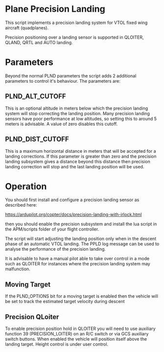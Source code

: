 # Plane Precision Landing

This script implements a precision landing system for VTOL fixed wing
aircraft (quadplanes).

Precision positioning over a landing sensor is supported in QLOITER,
QLAND, QRTL and AUTO landing.

# Parameters

Beyond the normal PLND parameters the script adds 2 additional parameters to
control it's behaviour. The parameters are:

## PLND_ALT_CUTOFF

This is an optional altitude in meters below which the precision
landing system will stop correcting the landing position. Many
precision landing sensors have poor performance at low altitudes, so
setting this to around 5 meters is advisable. A value of zero disables
this cutoff.

## PLND_DIST_CUTOFF

This is a maximum horizontal distance in meters that will be accepted
for a landing corrections. If this parameter is greater than zero and
the precision landing subsystem gives a distance beyond this distance
then precision landing correction will stop and the last landing
position will be used.

# Operation

You should first install and configure a precision landing sensor as described here:

  https://ardupilot.org/copter/docs/precision-landing-with-irlock.html

then you should enable the precision subsystem and install the lua
script in the APM/scripts folder of your flight controller.

The script will start adjusting the landing position only when in the
descent phase of an automatic VTOL landing. The PPLD log message can
be used to analyse the performance of the precision landing.

It is advisable to have a manual pilot able to take over control in a
mode such as QLOITER for instances where the precision landing system
may malfunction.

## Moving Target

If the PLND_OPTIONS bit for a moving target is enabled then the
vehicle will be set to track the estimated target velocity during
descent

## Precision QLoiter

To enable precision position hold in QLOITER you will need to use
auxiliary function 39 (PRECISION_LOITER) on an R/C switch or via GCS
auxiliary switch buttons. When enabled the vehicle will position
itself above the landing target. Height control is under user control.

